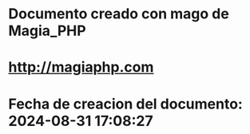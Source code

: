 # 
# Documento creado con mago de Magia_PHP 
# http://magiaphp.com 
# Fecha de creacion del documento: 2024-08-31 17:08:27 
